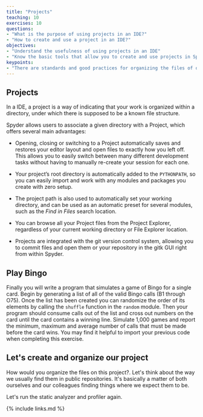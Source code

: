 ```yaml
---
title: "Projects"
teaching: 10
exercises: 10
questions:
- "What is the purpose of using projects in an IDE?"
- "How to create and use a project in an IDE?"
objectives:
- "Understand the usefulness of using projects in an IDE"
- "Know the basic tools that allow you to create and use projects in Spyder."
keypoints:
- "There are standards and good practices for organizing the files of our programs. And they are worth keeping in mind, especially if we work in collaboration with others."
---
```


## Projects

In a IDE, a project is a way of indicating that your work is organized within a directory, under which there is supposed to be a known file structure.

Spyder allows users to associate a given directory with a Project, which offers several main advantages:

* Opening, closing or switching to a Project automatically saves and restores your editor layout and open files to exactly how you left off. This allows you to easily switch between many different development tasks without having to manually re-create your session for each one.

* Your project’s root directory is automatically added to the `PYTHONPATH`, so you can easily import and work with any modules and packages you create with zero setup.

* The project path is also used to automatically set your working directory, and can be used as an automatic preset for several modules, such as the *Find in Files* search location.

* You can browse all your Project files from the Project Explorer, regardless of your current working directory or File Explorer location.

* Projects are integrated with the git version control system, allowing you to commit files and open them or your repository in the gitk GUI right from within Spyder.


## Play Bingo

Finally you will write a program that simulates a game of Bingo for a single card. Begin by generating a list of all of the valid Bingo calls (B1 through O75). Once the list has been created you can randomize the order of its elements by calling the `shuffle` function in the `random` module. Then your program should consume calls out of the list and cross out numbers on the card until the card contains a winning line. Simulate 1,000 games and report the minimum, maximum and average number of calls that must be made before the card wins. You may find it helpful to import your previous code when completing this exercise.

## Let's create and organize our project

How would you organize the files on this project?. Let's think about the way we usually find them in public repositories. It's basically a matter of both ourselves and our colleagues finding things where we expect them to be.

Let's run the static analyzer and profiler again.


{% include links.md %}

